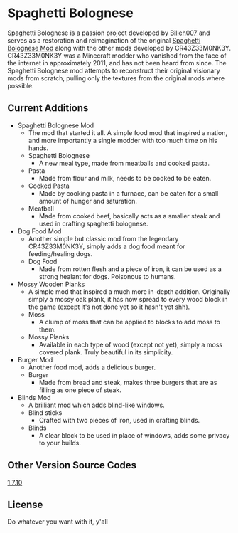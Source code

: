 # Spaghetti Bolognese

Spaghetti Bolognese is a passion project developed by [Billeh007](https://www.curseforge.com/members/billeh007/projects) and serves as a restoration and reimagination of the original [Spaghetti Bolognese Mod](https://www.planetminecraft.com/member/cr43z33m0nk3y/submissions/mods/) along with the other mods developed by CR43Z33M0NK3Y. CR43Z33M0NK3Y was a Minecraft modder who vanished from the face of the internet in approximately 2011, and has not been heard from since. The Spaghetti Bolognese mod attempts to reconstruct their original visionary mods from scratch, pulling only the textures from the original mods where possible.

## Current Additions

* Spaghetti Bolognese Mod
	* The mod that started it all. A simple food mod that inspired a nation, and more importantly a single modder with too much time on his hands.
	* Spaghetti Bolognese
		* A new meal type, made from meatballs and cooked pasta.
	* Pasta
		* Made from flour and milk, needs to be cooked to be eaten.
	* Cooked Pasta
		* Made by cooking pasta in a furnace, can be eaten for a small amount of hunger and saturation.
	* Meatball
		* Made from cooked beef, basically acts as a smaller steak and used in crafting spaghetti bolognese.
* Dog Food Mod
	* Another simple but classic mod from the legendary CR43Z33M0NK3Y, simply adds a dog food meant for feeding/healing dogs.
	* Dog Food
		* Made from rotten flesh and a piece of iron, it can be used as a strong healant for dogs. Poisonous to humans.
* Mossy Wooden Planks
	* A simple mod that inspired a much more in-depth addition. Originally simply a mossy oak plank, it has now spread to every wood block in the game (except it's not done yet so it hasn't yet shh).
	* Moss
		* A clump of moss that can be applied to blocks to add moss to them.
	* Mossy Planks
		* Available in each type of wood (except not yet), simply a moss covered plank. Truly beautiful in its simplicity.
* Burger Mod
	* Another food mod, adds a delicious burger.
	* Burger
		* Made from bread and steak, makes three burgers that are as filling as one piece of steak.
* Blinds Mod
	* A brilliant mod which adds blind-like windows.
	* Blind sticks
		* Crafted with two pieces of iron, used in crafting blinds.
	* Blinds
		* A clear block to be used in place of windows, adds some privacy to your builds.

## Other Version Source Codes

[1.7.10](https://github.com/Billeh007/Spaghetti-Bolognese)

## License

Do whatever you want with it, y'all
